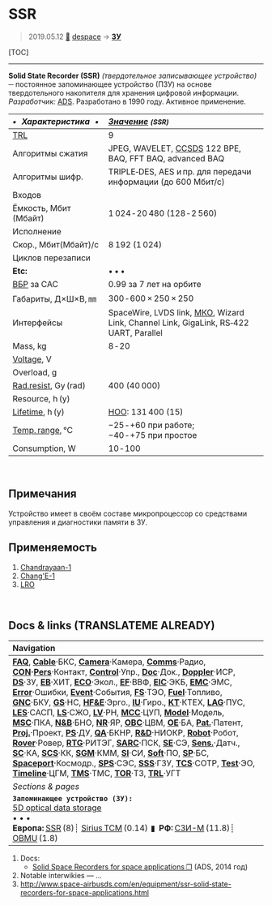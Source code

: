 # SSR
> 2019.05.12 [🚀](../index/index.md) [despace](index.md) → **[ЗУ](ds.md)**

[TOC]

---

**Solid State Recorder (SSR)** *(твердотельное записывающее устройство)* ─ постоянное запоминающее устройство (ПЗУ) на основе твердотельного накопителя для хранения цифровой информации.  
*Разработчик:* [ADS](zz_ads.md). Разработано в 1990 году. Активное применение.

<small>

|*•    Характеристика    •*|*[Значение](si.md) <small>(SSR)</small>*|
|:--|:--|
|[TRL](trl.md)|9|
|Алгоритмы сжатия|JPEG, WAVELET, [CCSDS](ccsds.md) 122 BPE, BAQ, FFT BAQ, advanced BAQ|
|Алгоритмы шифр.|TRIPLE‑DES, AES и пр. для передачи информации (до 600 Мбит/с)|
|Входов| |
|Ёмкость, Мбит (Мбайт)|1 024 ‑ 20 480 (128 ‑ 2 560)|
|Исполнение| |
|Скор., Мбит(Мбайт)/с|8 192 (1 024)|
|Циклов перезаписи| |
|**Etc:**|• • •|
|[ВБР](qa.md) за САС|0.99 за 7 лет на орбите|
|Габариты, Д×Ш×В, ㎜|300 ‑ 600 × 250 × 250|
|Интерфейсы|SpaceWire, LVDS link, [МКО](mil_std_1553.md), Wizard Link, Channel Link, GigaLink, RS‑422 UART, Parallel|
|Mass, kg|8 ‑ 20|
|[Voltage](voltage.md), V| |
|Overload, g| |
|[Rad.resist](ion_rad.md), Gy (rad)|400 (40 000)|
|Resource, h (y)| |
|[Lifetime](lifetime.md), h (y)|[НОО](nnb.md): 131 400 (15)|
|[Temp. range](tcs.md), ℃|−25 ‑ +60 при работе;<br> −40 ‑ +75 при простое|
|Consumption, W|10 ‑ 100|

</small>



<p style="page-break-after:always"> </p>

## Примечания
Устройство имеет в своём составе микропроцессор со средствами управления и диагностики памяти в ЗУ.



## Применяемость
   1. [Chandrayaan-1](chandrayaan_1.md)
   1. [Chang'E-1](chang_e_1.md)
   1. [LRO](lunar_reconnaissance_orbiter.md)



<p style="page-break-after:always"> </p>

## Docs & links (TRANSLATEME ALREADY)
|Navigation|
|:--|
|**[FAQ](faq.md)**, **[Cable](cable.md)**·БКС, **[Camera](cam.md)**·Камера, **[Comms](comms.md)**·Радио, **[CON](contact.md)·[Pers](person.md)**·Контакт, **[Control](control.md)**·Упр., **[Doc](doc.md)**·Док., **[Doppler](doppler.md)**·ИСР, **[DS](ds.md)**·ЗУ, **[EB](eb.md)**·ХИТ, **[ECO](ecology.md)**·Экол., **[EF](ef.md)**·ВВФ, **[ElC](elc.md)**·ЭКБ, **[EMC](emc.md)**·ЭМС, **[Error](error.md)**·Ошибки, **[Event](event.md)**·События, **[FS](fs.md)**·ТЭО, **[Fuel](fuel.md)**·Топливо, **[GNC](gnc.md)**·БКУ, **[GS](scs.md)**·НС, **[HF&E](hfe.md)**·Эрго., **[IU](iu.md)**·Гиро., **[KT](kt.md)**·КТЕХ, **[LAG](lag.md)**·ПУC, **[LES](les.md)**·САСП, **[LS](ls.md)**·СЖО, **[LV](lv.md)**·РН, **[MCC](mcc.md)**·ЦУП, **[Model](model.md)**·Модель, **[MSC](sc.md)**·ПКА, **[N&B](nnb.md)**·БНО, **[NR](nr.md)**·ЯР, **[OBC](obc.md)**·ЦВМ, **[OE](oe.md)**·БА, **[Pat.](патент.md)**·Патент, **[Proj.](project.md)**·Проект, **[PS](ps.md)**·ДУ, **[QA](qa.md)**·БКНР, **[R&D](rnd.md)**·НИОКР, **[Robot](robotics.md)**·Робот, **[Rover](rover.md)**·Ровер, **[RTG](rtg.md)**·РИТЭГ, **[SARC](sarc.md)**·ПСК, **[SE](se.md)**·СЭ, **[Sens.](sensor.md)**·Датч., **[SC](sc.md)**·КА, **[SCS](scs.md)**·КК, **[SGM](sgm.md)**·КММ, **[SI](si.md)**·СИ, **[Soft](soft.md)**·ПО, **[SP](sp.md)**·БС, **[Spaceport](spaceport.md)**·Космодр., **[SPS](sps.md)**·СЭС, **[SSS](sss.md)**·ГЗУ, **[TCS](tcs.md)**·СОТР, **[Test](test.md)**·ЭО, **[Timeline](timeline.md)**·ЦГМ, **[TMS](tms.md)**·ТМС, **[TOR](tor.md)**·ТЗ, **[TRL](trl.md)**·УГТ|
|*Sections & pages*|
|**`Запоминающее устройство (ЗУ):`**<br> [5D optical data storage](5dods.md) <br>• • •<br> **Европа:** [SSR](ssr.md) (8)┊ [Sirius TCM](sirius_tcm.md) (0.14)  ▮  **РФ:** [СЗИ-М](szi_m.md) (11.8)┊ [OBMU](sait_obmu.md) (1.8)|

   1. Docs:
      - [Solid Space Recorders for space applications ❐](f/ds/ssr_ens_5_ssr_2014_bd.pdf) (ADS, 2014 год)
   1. Notable interwikies — …
   1. <http://www.space-airbusds.com/en/equipment/ssr-solid‑state-recorders-for-space-applications.html>
